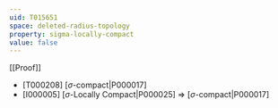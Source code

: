 ```yaml
---
uid: T015651
space: deleted-radius-topology
property: sigma-locally-compact
value: false
---
```

[[Proof]]

* [T000208] [$\sigma$-compact|P000017]
* [I000005] [$\sigma$-Locally Compact|P000025] => [$\sigma$-compact|P000017]

